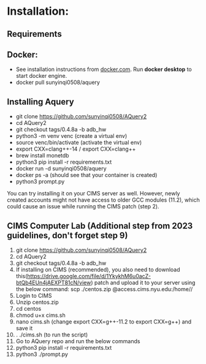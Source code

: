 # Installation:
## Requirements

## Docker: 
   - See installation instructions from [docker.com](https://www.docker.com). Run **docker desktop** to start docker engine.
   - docker pull sunyinqi0508/aquery
     
## Installing Aquery
   - git clone https://github.com/sunyinqi0508/AQuery2
   - cd AQuery2
   - git checkout tags/0.4.8a -b adb_hw
   - python3 -m venv venc (create a virtual env)
   - source venc/bin/activate (activate the virtual env)
   - export CXX=clang++-14 / export CXX=clang++
   - brew install monetdb
   - python3 pip install -r requirements.txt
   - docker run -d sunyinqi0508/aquery
   - docker ps -a (should see that your container is created)
   - python3 prompt.py


You can try installing it on your CIMS server as well. However, newly created accounts might not have access to older GCC modules (11.2), which could cause an issue while running the CIMS patch (step 2).
## CIMS Computer Lab (Additional step from 2023 guidelines, don't forget step 9)
 1. git clone https://github.com/sunyinqi0508/AQuery2
 2.  cd AQuery2
 3.  git checkout tags/0.4.8a -b adb_hw
 4.  If installing on CIMS (recommended), you also need to download this(https://drive.google.com/file/d/1YkykhM6u0acZ-btQb4EUn4jAEXPT81cN/view) patch and upload it to your server using the below command:
    scp ./centos.zip <netid>@access.cims.nyu.edu:/home/<netid>/
 5. Login to CIMS
 6. Unzip centos.zip
 7. cd centos
 8. chmod u+x cims.sh
 9. nano cims.sh (change export CXX=g++-11.2 to export CXX=g++) and save it
 10. .  ./cims.sh (to run the script)
 11. Go to AQuery repo and run the below commands
 12. python3 pip install -r requirements.txt
 13. python3 ./prompt.py
    
